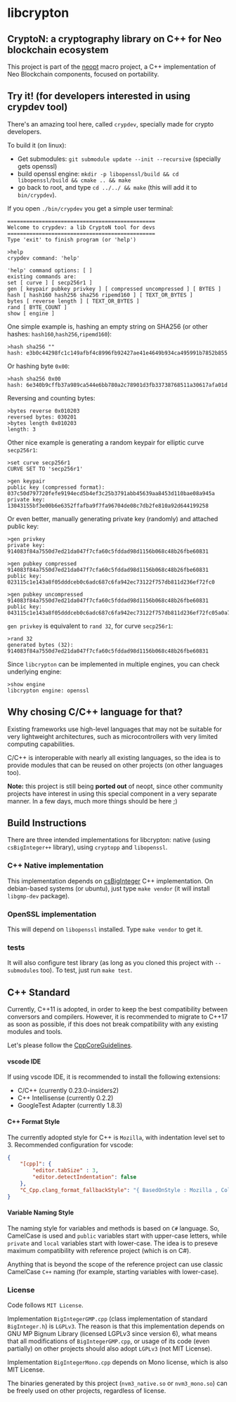 # libcrypton

## CryptoN: a cryptography library on C++ for Neo blockchain ecosystem

This project is part of the [neopt](https://github.com/neoresearch/neopt) macro project, a C++ implementation of Neo Blockchain components, focused on portability.

## Try it! (for developers interested in using crypdev tool)

There's an amazing tool here, called `crypdev`, specially made for crypto developers.

To build it (on linux):
- Get submodules: `git submodule update --init --recursive` (specially gets openssl)
- build openssl engine: `mkdir -p libopenssl/build && cd libopenssl/build && cmake .. && make`
- go back to root, and type `cd ../../ && make` (this will add it to `bin/crypdev`).

If you open `./bin/crypdev` you get a simple user terminal:

```
===============================================
Welcome to crypdev: a lib CryptoN tool for devs
===============================================
Type 'exit' to finish program (or 'help')

>help
crypdev command: 'help'

'help' command options: [ ]
existing commands are: 
set [ curve ] [ secp256r1 ]
gen [ keypair pubkey privkey ] [ compressed uncompressed ] [ BYTES ]
hash [ hash160 hash256 sha256 ripemd160 ] [ TEXT_OR_BYTES ]
bytes [ reverse length ] [ TEXT_OR_BYTES ]
rand [ BYTE_COUNT ] 
show [ engine ]
```

One simple example is, hashing an empty string on SHA256 (or other hashes: `hash160`,`hash256`,`ripemd160`):

```
>hash sha256 ""
hash: e3b0c44298fc1c149afbf4c8996fb92427ae41e4649b934ca495991b7852b855
```
Or hashing byte `0x00`:
```
>hash sha256 0x00
hash: 6e340b9cffb37a989ca544e6bb780a2c78901d3fb33738768511a30617afa01d
```

Reversing and counting bytes:
```
>bytes reverse 0x010203
reversed bytes: 030201
>bytes length 0x010203
length: 3
```

Other nice example is generating a random keypair for elliptic curve `secp256r1`:

```
>set curve secp256r1
CURVE SET TO 'secp256r1'

>gen keypair
public key (compressed format): 037c50d797720fefe9194ecd5b4ef3c25b3791abb45639aa8453d110bae08a945a
private key: 13043155bf3e00b6e6352ffafba9f7fa96704de08c7db2fe810a92d644199258
```

Or even better, manually generating private key (randomly) and attached public key:
```
>gen privkey
private key: 914083f84a7550d7ed21da047f7cfa60c5fddad98d1156b068c48b26fbe60831

>gen pubkey compressed 914083f84a7550d7ed21da047f7cfa60c5fddad98d1156b068c48b26fbe60831
public key: 023115c1e143a8f05dddceb0c6adc687c6fa942ec73122f757db811d236ef72fc0

>gen pubkey uncompressed 914083f84a7550d7ed21da047f7cfa60c5fddad98d1156b068c48b26fbe60831
public key: 043115c1e143a8f05dddceb0c6adc687c6fa942ec73122f757db811d236ef72fc05a0a78e2b2278e0ca244383caf09f7a69e5f288b3b632e6466f23da71c5afc22
```

`gen privkey` is equivalent to `rand 32`, for curve `secp256r1`:
```
>rand 32
generated bytes (32): 914083f84a7550d7ed21da047f7cfa60c5fddad98d1156b068c48b26fbe60831
```


Since `libcrypton` can be implemented in multiple engines, you can check underlying engine:

```
>show engine
libcrypton engine: openssl
```

## Why chosing C/C++ language for that?
Existing frameworks use high-level languages that may not be suitable for very lightweight architectures,
such as microcontrollers with very limited computing capabilities.

C/C++ is interoperable with nearly all existing languages, so the idea is to provide modules that can be
reused on other projects (on other languages too).

**Note:** this project is still being __ported out__ of neopt, since other community projects have interest in using this special component in a very separate manner. In a few days, much more things should be here ;)

## Build Instructions
There are three intended implementations for libcrypton: native (using `csBigInteger++` library), using `cryptopp` and `libopenssl`.

### C++ Native implementation
This implementation depends on [csBigInteger](https://github.com/neoresearch/csbiginteger.cpp) C++ implementation.
On debian-based systems (or ubuntu), just type `make vendor` (it will install `libgmp-dev` package).

### OpenSSL implementation

This will depend on `libopenssl` installed. Type `make vendor` to get it.

### tests

It will also configure test library (as long as you cloned this project with `--submodules` too).
To test, just run `make test`.


## C++ Standard
Currently, C++11 is adopted, in order to keep the best compatibility between conversors and compilers. However, it is recommended to migrate to C++17 as soon as possible, if this does not break compatibility with any existing modules and tools.

Let's please follow the [CppCoreGuidelines](https://github.com/isocpp/CppCoreGuidelines).

#### vscode IDE
If using vscode IDE, it is recommended to install the following extensions:
* C/C++ (currently 0.23.0-insiders2)
* C++ Intellisense (currently 0.2.2)
* GoogleTest Adapter (currently 1.8.3)

#### C++ Format Style
The currently adopted style for C++ is `Mozilla`, with indentation level set to 3.
Recommended configuration for vscode:
```json
{
    "[cpp]": {
        "editor.tabSize" : 3,
        "editor.detectIndentation": false
    },
    "C_Cpp.clang_format_fallbackStyle": "{ BasedOnStyle : Mozilla , ColumnLimit : 0, IndentWidth: 3, AccessModifierOffset: -3}"
}
```

#### Variable Naming Style
The naming style for variables and methods is based on `C#` language.
So, CamelCase is used and `public` variables start with upper-case letters, while `private` and `local` variables start with lower-case.
The idea is to preseve maximum compatibility with reference project (which is on C#).

Anything that is beyond the scope of the reference project can use classic CamelCase `C++` naming (for example, starting variables with lower-case).

### License

Code follows `MIT License`.

Implementation `BigIntegerGMP.cpp` (class implementation of standard `BigInteger.h`) is `LGPLv3`. The reason is that this implementation depends on GNU MP Bignum Library (licensed LGPLv3 since version 6), what means that all modifications of `BigIntegerGMP.cpp`, or usage of its code (even partially) on other projects should also adopt `LGPLv3` (not MIT License).

Implementation `BigIntegerMono.cpp` depends on Mono license, which is also MIT License.

The binaries generated by this project (`nvm3_native.so` or `nvm3_mono.so`) can be freely used on other projects, regardless of license.
